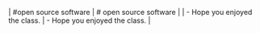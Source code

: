 | #open source software | # open source software |
| - Hope you enjoyed the class. | - Hope you enjoyed the class. |
